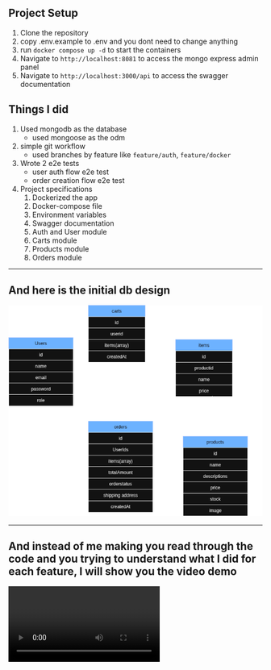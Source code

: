 ## Project Setup

1. Clone the repository
2. copy .env.example to .env and you dont need to change anything
3. run `docker compose up -d` to start the containers
4. Navigate to `http://localhost:8081` to access the mongo express admin panel
5. Navigate to `http://localhost:3000/api` to access the swagger documentation

## Things I did

1. Used mongodb as the database
   - used mongoose as the odm
2. simple git workflow
   - used branches by feature like `feature/auth`, `feature/docker`
3. Wrote 2 e2e tests
   - user auth flow e2e test
   - order creation flow e2e test
4. Project specifications
   1. Dockerized the app
   2. Docker-compose file
   3. Environment variables
   4. Swagger documentation
   5. Auth and User module
   6. Carts module
   7. Products module
   8. Orders module

---

## And here is the initial db design

![Initial DB Design](./docs/initial-db-design.png)

---

## And instead of me making you read through the code and you trying to understand what I did for each feature, I will show you the video demo

![Video Demo](./docs/demo-video.mkv)
